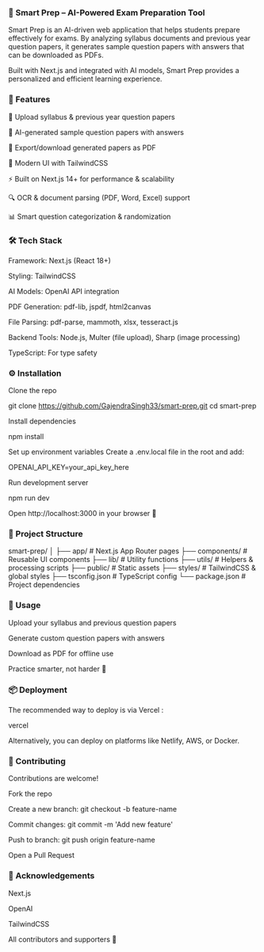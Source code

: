 ### 📘 Smart Prep – AI-Powered Exam Preparation Tool

Smart Prep is an AI-driven web application that helps students prepare effectively for exams. By analyzing syllabus documents and previous year question papers, it generates sample question papers with answers that can be downloaded as PDFs.

Built with Next.js and integrated with AI models, Smart Prep provides a personalized and efficient learning experience.

### 🚀 Features

📂 Upload syllabus & previous year question papers

🤖 AI-generated sample question papers with answers

📄 Export/download generated papers as PDF

🎨 Modern UI with TailwindCSS

⚡ Built on Next.js 14+ for performance & scalability

🔍 OCR & document parsing (PDF, Word, Excel) support

📊 Smart question categorization & randomization

### 🛠️ Tech Stack

Framework: Next.js
 (React 18+)

Styling: TailwindCSS

AI Models: OpenAI
 API integration

PDF Generation: pdf-lib, jspdf, html2canvas

File Parsing: pdf-parse, mammoth, xlsx, tesseract.js

Backend Tools: Node.js, Multer (file upload), Sharp (image processing)

TypeScript: For type safety

### ⚙️ Installation

Clone the repo

git clone https://github.com/GajendraSingh33/smart-prep.git
cd smart-prep


Install dependencies

npm install


Set up environment variables
Create a .env.local file in the root and add:

OPENAI_API_KEY=your_api_key_here


Run development server

npm run dev


Open http://localhost:3000
 in your browser 🚀

### 📂 Project Structure
smart-prep/
│
├── app/               # Next.js App Router pages
├── components/        # Reusable UI components
├── lib/               # Utility functions
├── utils/             # Helpers & processing scripts
├── public/            # Static assets
├── styles/            # TailwindCSS & global styles
├── tsconfig.json      # TypeScript config
└── package.json       # Project dependencies

### 📖 Usage

Upload your syllabus and previous question papers

Generate custom question papers with answers

Download as PDF for offline use

Practice smarter, not harder 🎯

### 📦 Deployment

The recommended way to deploy is via Vercel
:

vercel


Alternatively, you can deploy on platforms like Netlify, AWS, or Docker.

### 🤝 Contributing

Contributions are welcome!

Fork the repo

Create a new branch: git checkout -b feature-name

Commit changes: git commit -m 'Add new feature'

Push to branch: git push origin feature-name

Open a Pull Request


### 🌟 Acknowledgements

Next.js

OpenAI

TailwindCSS

All contributors and supporters 🙌
